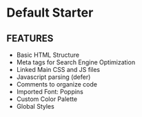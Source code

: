 # Default Starter

## FEATURES

-   Basic HTML Structure
-   Meta tags for Search Engine Optimization
-   Linked Main CSS and JS files
-   Javascript parsing (defer)
-   Comments to organize code
-   Imported Font: Poppins
-   Custom Color Palette
-   Global Styles
